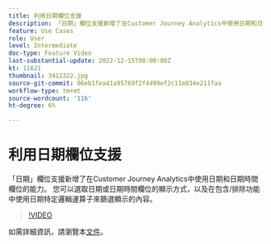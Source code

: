 ```yaml
---
title: 利用日期欄位支援
description: 「日期」欄位支援新增了在Customer Journey Analytics中使用日期和日期時間欄位的能力。 您可以選取日期或日期時間欄位的顯示方式，以及在包含/排除功能中使用日期特定邏輯運算子來篩選顯示的內容。
feature: Use Cases
role: User
level: Intermediate
doc-type: Feature Video
last-substantial-update: 2022-12-15T00:00:00Z
kt: 11621
thumbnail: 3412322.jpg
source-git-commit: 06eb1fea41a95769f2f4499ef2c11e834e211faa
workflow-type: tm+mt
source-wordcount: '116'
ht-degree: 6%

---
```



# 利用日期欄位支援

「日期」欄位支援新增了在Customer Journey Analytics中使用日期和日期時間欄位的能力。 您可以選取日期或日期時間欄位的顯示方式，以及在包含/排除功能中使用日期特定邏輯運算子來篩選顯示的內容。

>[!VIDEO](https://video.tv.adobe.com/v/3412322/?quality=12&learn=on)

如需詳細資訊，請瀏覽本[文件](https://experienceleague.adobe.com/docs/analytics-platform/using/cja-usecases/data-views/data-views-usecases.html?lang=en#date)。
